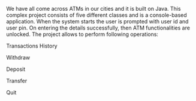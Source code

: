 We have all come across ATMs in our cities and it is built on Java. This complex project consists of
five different classes and is a console-based application. When the system starts the user is
prompted with user id and user pin. On entering the details successfully, then ATM functionalities
are unlocked. The project allows to perform following operations:

Transactions History

Withdraw

Deposit

Transfer

Quit

